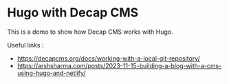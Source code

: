 # Hugo with Decap CMS

This is a demo to show how Decap CMS works with Hugo.

Useful links :
- https://decapcms.org/docs/working-with-a-local-git-repository/
- https://arshsharma.com/posts/2023-11-15-building-a-blog-with-a-cms-using-hugo-and-netlify/
